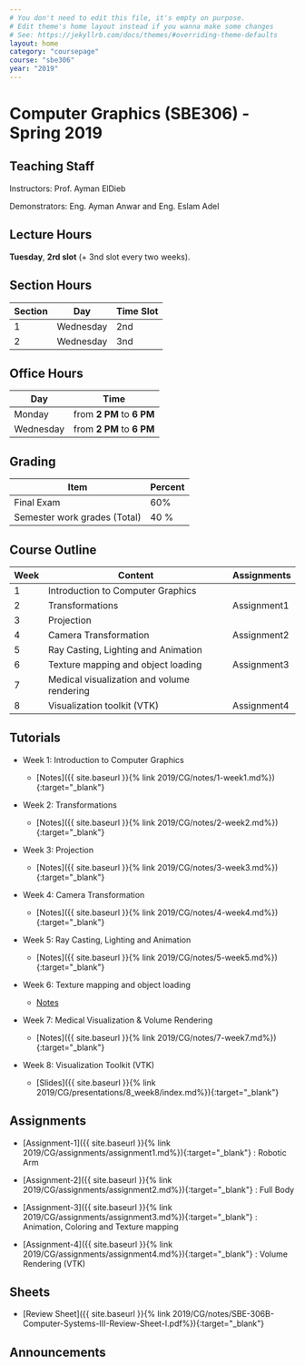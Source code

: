 ```yaml
---
# You don't need to edit this file, it's empty on purpose.
# Edit theme's home layout instead if you wanna make some changes
# See: https://jekyllrb.com/docs/themes/#overriding-theme-defaults
layout: home
category: "coursepage"
course: "sbe306"
year: "2019"
---
```

# Computer  Graphics \(SBE306\) - Spring 2019

## Teaching Staff

Instructors: Prof. Ayman ElDieb

Demonstrators:  Eng. Ayman Anwar and Eng. Eslam Adel  

## Lecture Hours

**Tuesday**, **2rd slot** (+ 3nd slot every two weeks).

## Section Hours

| Section | Day | Time Slot |
|---------|-----|-----------|
|   1     | Wednesday | 2nd |
|   2     | Wednesday | 3nd |

## Office Hours

| Day | Time |
|-----|-----------|
| Monday | from **2 PM** to **6 PM** |
| Wednesday | from **2 PM** to **6 PM** |

## Grading

| Item | Percent  |
|-----|-----------|
| Final Exam | 60%  |
| Semester work grades (Total) | 40 % |


## Course Outline

| Week | Content |  Assignments
|------|-----------------|-----|
|   1  | Introduction to Computer Graphics| |
|   2  | Transformations | Assignment1 |
|   3  | Projection |  |
|   4  | Camera Transformation | Assignment2 |
|   5  | Ray Casting, Lighting and Animation |    |
|   6  | Texture mapping and object loading |  Assignment3 |
|   7  | Medical visualization and volume rendering |  |
|   8  | Visualization toolkit (VTK)    |  Assignment4 |

## Tutorials

* Week 1: Introduction to Computer Graphics
    * [Notes]({{ site.baseurl }}{% link 2019/CG/notes/1-week1.md%}){:target="_blank"}

* Week 2: Transformations
    * [Notes]({{ site.baseurl }}{% link 2019/CG/notes/2-week2.md%}){:target="_blank"}

* Week 3: Projection
    * [Notes]({{ site.baseurl }}{% link 2019/CG/notes/3-week3.md%}){:target="_blank"}

* Week 4: Camera Transformation
    * [Notes]({{ site.baseurl }}{% link 2019/CG/notes/4-week4.md%}){:target="_blank"}

* Week 5: Ray Casting, Lighting and Animation
    * [Notes]({{ site.baseurl }}{% link 2019/CG/notes/5-week5.md%}){:target="_blank"}

* Week 6: Texture mapping and object loading
    * [Notes](https://github.com/sbme-tutorials/SBE306-Computer-Graphics-Tutorials/tree/master/Tutorial-05)

* Week 7: Medical Visualization & Volume Rendering 
    * [Notes]({{ site.baseurl }}{% link 2019/CG/notes/7-week7.md%}){:target="_blank"}

* Week 8: Visualization Toolkit (VTK)
    * [Slides]({{ site.baseurl }}{% link 2019/CG/presentations/8_week8/index.md%}){:target="_blank"}

## Assignments

* [Assignment-1]({{ site.baseurl }}{% link 2019/CG/assignments/assignment1.md%}){:target="_blank"} : Robotic Arm 

* [Assignment-2]({{ site.baseurl }}{% link 2019/CG/assignments/assignment2.md%}){:target="_blank"} : Full Body 

* [Assignment-3]({{ site.baseurl }}{% link 2019/CG/assignments/assignment3.md%}){:target="_blank"} : Animation, Coloring and Texture mapping 

* [Assignment-4]({{ site.baseurl }}{% link 2019/CG/assignments/assignment4.md%}){:target="_blank"} : Volume Rendering (VTK) 

## Sheets 

* [Review Sheet]({{ site.baseurl }}{% link 2019/CG/notes/SBE-306B-Computer-Systems-III-Review-Sheet-I.pdf%}){:target="_blank"} 

## Announcements
